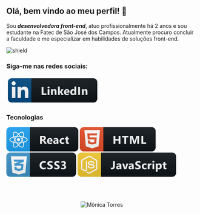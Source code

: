 ## Olá, bem vindo ao meu perfil! 👋

Sou ***desenvolvedora front-end***, atuo profissionalmente há 2 anos e sou estudante na Fatec de São José dos Campos. Atualmente procuro concluir a faculdade e me especializar em habilidades de soluções front-end. 

![shield](https://img.shields.io/github/followers/Monica261?style=social)


### Siga-me nas redes sociais:

<p align="left">

  <a href="https://www.linkedin.com/in/mônica-torres-198875149">
    <img src="./img/linkedin.svg" alt="linkedin" style="vertical-align:top; margin:6px 4px">
  </a>
</p>  
  

### Tecnologias
<p align="left">
  <img src="./img/react.svg" alt="react">
  <img src="./img/html.svg" alt="html">
  <img src="./img/css3.svg" alt="css">
  <img src="./img/js.svg" alt="js">
</p>
<br /><br />

<p align="center"> <img src="https://github-readme-stats.vercel.app/api?username=Monica261&show_icons=true&theme=gotham" alt="Mônica Torres" />

